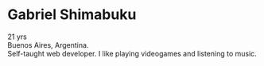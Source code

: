 # Gabriel Shimabuku
21 yrs  
Buenos Aires, Argentina.  
Self-taught web developer. I like playing videogames and listening to music.



<!--
**byga12/byga12** is a ✨ _special_ ✨ repository because its `README.md` (this file) appears on your GitHub profile.
-->
